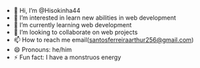 - 👋 Hi, I’m @Hisokinha44
- 👀 I’m interested in learn new abilities in web development
- 🌱 I’m currently learning web development
- 💞️ I’m looking to collaborate on web projects
- 📫 How to reach me email(santosferreiraarthur256@gmail.com)
- 😄 Pronouns: he/him
- ⚡ Fun fact: I have a monstruos energy 

<!---
Hisokinha44/Hisokinha44 is a ✨ special ✨ repository because its `README.md` (this file) appears on your GitHub profile.
You can click the Preview link to take a look at your changes.
--->
